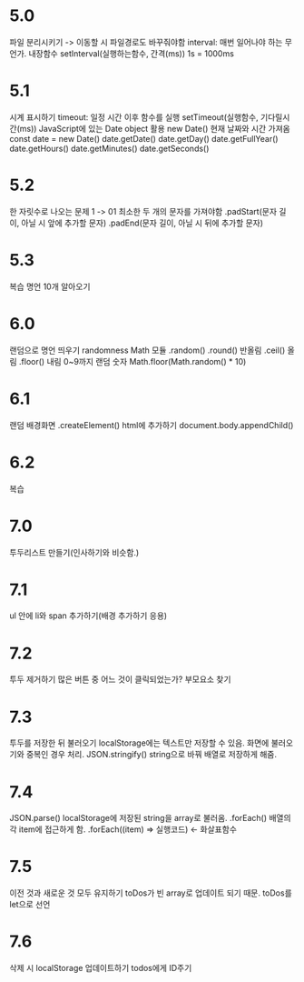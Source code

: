 # 5.0
파일 분리시키기 -> 이동할 시 파일경로도 바꾸줘야함
interval: 매번 일어나야 하는 무언가.
내장함수
setInterval(실행하는함수, 간격(ms)) 1s = 1000ms

# 5.1
시계 표시하기
timeout: 일정 시간 이후 함수를 실행
setTimeout(실행함수, 기다릴시간(ms))
JavaScript에 있는 Date object 활용
new Date() 현재 날짜와 시간 가져옴
const date = new Date()
date.getDate()
date.getDay()
date.getFullYear()
date.getHours()
date.getMinutes()
date.getSeconds()

# 5.2
한 자릿수로 나오는 문제 1 -> 01
최소한 두 개의 문자를 가져야함
.padStart(문자 길이, 아닐 시 앞에 추가할 문자)
.padEnd(문자 길이, 아닐 시 뒤에 추가할 문자)

# 5.3
복습
명언 10개 알아오기

# 6.0
랜덤으로 명언 띄우기
randomness
Math 모듈
.random()
.round() 반올림
.ceil() 올림
.floor() 내림
0~9까지 랜덤 숫자
Math.floor(Math.random() * 10)

# 6.1
랜덤 배경화면
.createElement() html에 추가하기
document.body.appendChild()

# 6.2
복습

# 7.0
투두리스트 만들기(인사하기와 비슷함.)

# 7.1
ul 안에 li와 span 추가하기(배경 추가하기 응용)

# 7.2
투두 제거하기
많은 버튼 중 어느 것이 클릭되었는가? 부모요소 찾기

# 7.3
투두를 저장한 뒤 불러오기
localStorage에는 텍스트만 저장할 수 있음.
화면에 불러오기와 중복인 경우 처리.
JSON.stringify() string으로 바꿔 배열로 저장하게 해줌.

# 7.4
JSON.parse() localStorage에 저장된 string을 array로 불러옴.
.forEach() 배열의 각 item에 접근하게 함.
.forEach((item) => 실행코드) <- 화살표함수

# 7.5
이전 것과 새로운 것 모두 유지하기
toDos가 빈 array로 업데이트 되기 때문. toDos를 let으로 선언

# 7.6
삭제 시 localStorage 업데이트하기
todos에게 ID주기